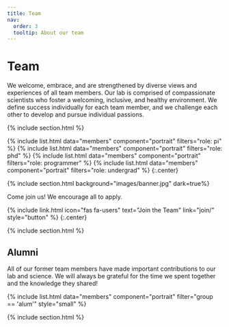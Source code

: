 ```yaml
---
title: Team
nav:
  order: 3
  tooltip: About our team
---
```


# <i class="fas fa-users"></i>Team

We welcome, embrace, and are strengthened by diverse views and experiences of all team members.
Our lab is comprised of compassionate scientists who foster a welcoming, inclusive, and healthy environment.
We define success individually for each team member, and we challenge each other to develop and pursue individual passions.

{% include section.html %}

{%
  include list.html
  data="members"
  component="portrait"
  filters="role: pi"
%}
{%
  include list.html
  data="members"
  component="portrait"
  filters="role: phd"
%}
{%
  include list.html
  data="members"
  component="portrait"
  filters="role: programmer"
%}
{%
  include list.html
  data="members"
  component="portrait"
  filters="role: undergrad"
%}
{:.center}

{% include section.html background="images/banner.jpg" dark=true%}

Come join us!
We encourage all to apply.

{%
  include link.html
  icon="fas fa-users"
  text="Join the Team"
  link="join/"
  style="button"
%}
{:.center}

{% include section.html %}

## Alumni

All of our former team members have made important contributions to our lab and science.
We will always be grateful for the time we spent together and the knowledge they shared!

{% include list.html data="members" component="portrait" filter="group == 'alum'" style="small" %}

{% include section.html %}

<!---
## Funding

Our work is made possible by funding from several organizations.
{:.center}

{%
  include gallery.html
  style="square"

  image1="images/photo.jpg"
  link1="https://nasa.gov/"
  tooltip1="Cool Foundation"

  image2="images/photo.jpg"
  link2="https://nasa.gov/"
  tooltip2="Cool Institute"

  image3="images/photo.jpg"
  link3="https://nasa.gov/"
  tooltip3="Cool Initiative"

  image4="images/photo.jpg"
  link4="https://nasa.gov/"
  tooltip4="Cool Foundation"

  image5="images/photo.jpg"
  link5="https://nasa.gov/"
  tooltip5="Cool Institute"

  image6="images/photo.jpg"
  link6="https://nasa.gov/"
  tooltip6="Cool Initiative"
%}
-->
